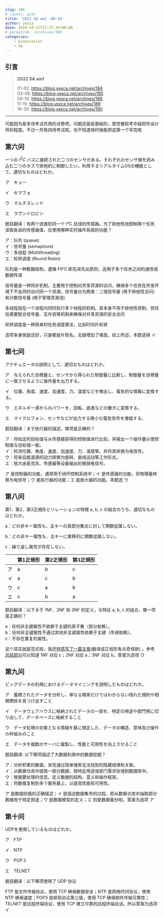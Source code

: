 ```yaml
---
slug: 186
# layout: post
title: '2022 SA am1 -06-10'
author: yexca
date: 2024-10-22T15:37:34+08:00
# permalink: /archives/186
categories:
    - Examination
    - SA
---  
```


## 引言

> **2022 SA am1**
>
> 01-02: <https://blog.yexca.net/archives/184>  
> 03-05: <https://blog.yexca.net/archives/185>  
> 06-10: <https://blog.yexca.net/archives/186>  
> 11-15: <https://blog.yexca.net/archives/189>  
> 16-30: <https://blog.yexca.net/archives/190>

---

可能因为是多场考试共用的试卷吧，问题还是挺基础的，感觉像软考中级软件设计师的程度。不过一共有四场考试呢，也不知道啥时候能把这第一个写完呢

## 第六问

一つの $I^2C$ バスに接続された二つのセンサがある。それぞれのセンサ値を読み込む二つのタスで排他的に制御したい。利用するリアルタイムOSの機能として、適切なものはどれか。

ア　キュー

イ　セマフォ

ウ　マルチスレッド

エ　ラウンドロビン

题目翻译：有两个连接到同一个 I²C 总线的传感器。为了排他性地控制两个任务读取各自的传感器值，应使用哪种实时操作系统的功能？

ア：队列 (queue)  
イ：信号量 (semaphore)  
ウ：多线程 (Multithreading)  
エ：轮转调度 (Round Robin)

队列是一种数据结构，遵循 FIFO 即先进先出原则，适用于多个任务之间的通信或数据传递

信号量是一种同步机制，主要用于控制对共享资源的访问，确保多个任务在并发环境下不会同时访问同一个资源。信号量分为两类：二值信号量 (用于排他性访问) 和计数信号量 (用于管理资源池)

多线程指在一个进程内同时执行多个线程的机制。其本身不用于排他性控制，但往往需要配合信号量、互斥锁等机制来确保对共享资源的安全访问

轮转调度是一种简单的任务调度算法，比如时间片轮转

选项本身倒是还好，只是都是片假名，无疑增加了难度。综上所述，本题选择 イ

## 第七问

アクチュエータの説明として、適切なものはどれか。

ア　与えられた目標量と、センサから得られた制御量に比較し、制御量を目標量に一致させるように操作量を出力する。

イ　位置、角度、速度、加速度、力、温度などを検出し、電気的な情報に変換する。

ウ　エネルギー源からのパワーを、回転、直進などの働きに変換する。

エ　マイクロフォン、センサなどが出力する微小な電気信号を増幅する。

题目翻译：关于执行器的描述，哪项是正确的？

ア：将给定的目标值与从传感器获得的控制值进行比较，并输出一个操作量以使控制值与目标值一致。  
イ：检测位置、角度、速度、加速度、力、温度等，并将其转换为电信号。  
ウ：将来自能源源的动力转换为旋转、直线运动等工作形式。  
エ：放大由麦克风、传感器等设备输出的微弱电信号。

ア 是控制器的功能，通常用于闭环控制系统中；イ 是传感器的功能，将物理量转换为电信号；ウ 是执行器的功能；エ 是放大器的功能。本题选 ウ

## 第八问

第1、第2、第3正規形とリレーションの特徴 a, b, c の組合のうち、適切なものはどれか。

a：どの非キー属性も、主キーの真部分集合に対して関数従属しない。

b：どの非キー属性も、主キーに推移的に関数従属しない。

c：繰り返し属性が存在しない。

|      | 第1正規形 | 第2正規形 | 第3正規形 |
| ---- | --------- | --------- | --------- |
| ア   | a         | b         | c         |
| イ   | a         | c         | b         |
| ウ   | c         | a         | b         |
| エ   | c         | b         | a         |

题目翻译：以下关于 1NF、2NF 和 3NF 的定义，与特征 a, b, c 的组合，哪一项是正确的？

a：任何非主键属性不依赖于主键的真子集（部分依赖）。  
b：任何非主键属性不通过其他非主键属性依赖于主键（传递依赖）。  
c：不存在重复的属性。  

这个其实就是范式啦，我还[特意写了一篇文章](https://blog.yexca.net/archives/90)(翻译成正规形有点奇怪欸) 。参考[总结部分](https://blog.yexca.net/archives/90#%E8%8C%83%E5%BC%8F%E6%80%BB%E7%BB%93)可以知道 1NF 对应 c；2NF 对应 a；3NF 对应 b。答案为选项 ウ

## 第九问

ビッグデータの利用におけるデータマイニングを説明したものはどれか。

ア　蓄積されたデータを分析し、単なる検索だけではわからない隠れた規則や相関関係を見つけ出すこと

イ　データウェアハウスに格納されたデータの一部を、特定の用途や部門用に切り出して、データベースに格納すること

ウ　データ処理の対象となる情報を基に規定した、データの構造、意味及び操作の枠組みのこと

エ　データを複数のサーバに複製し、性能と可用性を向上させること

题目翻译: 以下哪项描述了大数据利用中的数据挖掘？

ア：分析积累的数据，发现通过简单搜索无法找到的隐藏规律和关联。  
イ：从数据仓库中提取一部分数据，按特定用途或部门需求存储到数据库中。  
ウ：根据要处理的信息，定义数据的结构、意义和操作框架。  
エ：将数据复制到多个服务器上，以提高性能和可用性。

ア 是数据挖掘的正确描述；イ 是描述数据集市的过程，即从数据仓库中抽取部分数据用于特定用途；ウ 是数据模型的定义；エ 则是数据备份啦。答案为选项 ア

## 第十问

UDPを使用しているものはどれか。

ア　FTP

イ　NTP

ウ　POP３

エ　TELNET

题目翻译：以下哪项使用了 UDP 协议

FTP 是文件传输协议，使用 TCP 确保数据安全；NTP 是网络时间协议，使用 NTP 确保速度；POP3 是邮局协议第三版，使用 TCP 确保邮件传输可靠性；TELNET 是远程终端协议，使用 TCP 建立可靠的远程终端会话。所以答案为选项 イ